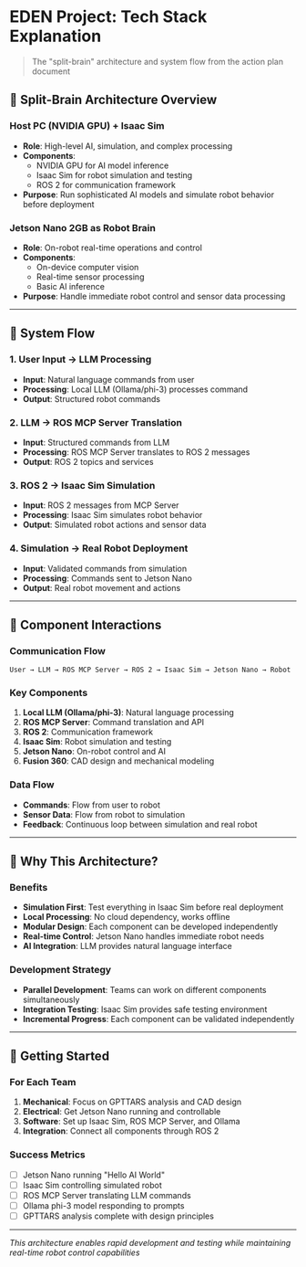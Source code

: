 # EDEN Project: Tech Stack Explanation

> The "split-brain" architecture and system flow from the action plan document

## 🧠 Split-Brain Architecture Overview

### Host PC (NVIDIA GPU) + Isaac Sim
- **Role**: High-level AI, simulation, and complex processing
- **Components**: 
  - NVIDIA GPU for AI model inference
  - Isaac Sim for robot simulation and testing
  - ROS 2 for communication framework
- **Purpose**: Run sophisticated AI models and simulate robot behavior before deployment

### Jetson Nano 2GB as Robot Brain
- **Role**: On-robot real-time operations and control
- **Components**:
  - On-device computer vision
  - Real-time sensor processing
  - Basic AI inference
- **Purpose**: Handle immediate robot control and sensor data processing

---

## 🔄 System Flow

### 1. User Input → LLM Processing
- **Input**: Natural language commands from user
- **Processing**: Local LLM (Ollama/phi-3) processes command
- **Output**: Structured robot commands

### 2. LLM → ROS MCP Server Translation
- **Input**: Structured commands from LLM
- **Processing**: ROS MCP Server translates to ROS 2 messages
- **Output**: ROS 2 topics and services

### 3. ROS 2 → Isaac Sim Simulation
- **Input**: ROS 2 messages from MCP Server
- **Processing**: Isaac Sim simulates robot behavior
- **Output**: Simulated robot actions and sensor data

### 4. Simulation → Real Robot Deployment
- **Input**: Validated commands from simulation
- **Processing**: Commands sent to Jetson Nano
- **Output**: Real robot movement and actions

---

## 🔧 Component Interactions

### Communication Flow
```
User → LLM → ROS MCP Server → ROS 2 → Isaac Sim → Jetson Nano → Robot
```

### Key Components
1. **Local LLM (Ollama/phi-3)**: Natural language processing
2. **ROS MCP Server**: Command translation and API
3. **ROS 2**: Communication framework
4. **Isaac Sim**: Robot simulation and testing
5. **Jetson Nano**: On-robot control and AI
6. **Fusion 360**: CAD design and mechanical modeling

### Data Flow
- **Commands**: Flow from user to robot
- **Sensor Data**: Flow from robot to simulation
- **Feedback**: Continuous loop between simulation and real robot

---

## 🎯 Why This Architecture?

### Benefits
- **Simulation First**: Test everything in Isaac Sim before real deployment
- **Local Processing**: No cloud dependency, works offline
- **Modular Design**: Each component can be developed independently
- **Real-time Control**: Jetson Nano handles immediate robot needs
- **AI Integration**: LLM provides natural language interface

### Development Strategy
- **Parallel Development**: Teams can work on different components simultaneously
- **Integration Testing**: Isaac Sim provides safe testing environment
- **Incremental Progress**: Each component can be validated independently

---

## 🚀 Getting Started

### For Each Team
1. **Mechanical**: Focus on GPTTARS analysis and CAD design
2. **Electrical**: Get Jetson Nano running and controllable
3. **Software**: Set up Isaac Sim, ROS MCP Server, and Ollama
4. **Integration**: Connect all components through ROS 2

### Success Metrics
- [ ] Jetson Nano running "Hello AI World"
- [ ] Isaac Sim controlling simulated robot
- [ ] ROS MCP Server translating LLM commands
- [ ] Ollama phi-3 model responding to prompts
- [ ] GPTTARS analysis complete with design principles

---

*This architecture enables rapid development and testing while maintaining real-time robot control capabilities*
